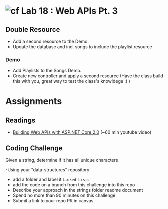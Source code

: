 # ![cf](http://i.imgur.com/7v5ASc8.png) Lab 18 : Web APIs Pt. 3

## Double Resource

- Add a second resource to the Demo. 
- Update the database and ind. songs to include the playlist resource

### Demo
- Add Playlists to the Songs Demo. 
- Create new controller and apply a second resource (Have the class build this with you, great way to test the class's knowldege :) )

# Assignments

## Readings
- [Building Web APIs with ASP.NET Core 2.0](https://www.youtube.com/watch?v=aIkpVzqLuhA) (~60 min youtube video)

## Coding Challenge
Given a string, determine if it has all unique characters

-Using your "data-structures" repository
  - add a folder and label it `Linked Lists`
  - add the code on a branch from this challenge into this repo
  - Describe your approach in the strings folder readme document
  - Spend no more than 90 minutes on this challenge
  - Submit a link to your repo PR in canvas